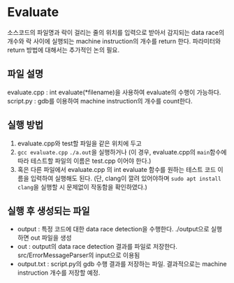 # Evaluate

소스코드의 파일명과 락이 걸리는 줄의 위치를 입력으로 받아서 감지되는 data race의 개수와 락 사이에 실행되는 machine instruction의 개수를 return 한다.
파라미터와 return 방법에 대해서는 추가적인 논의 필요.

## 파일 설명
evaluate.cpp : int evaluate(*filename)을 사용하여 evaluate의 수행이 가능하다.
script.py : gdb를 이용하여 machine instruction의 개수를 count한다.

## 실행 방법
1. evaluate.cpp와 test할 파일을 같은 위치에 두고
2. ```gcc evaluate.cpp``` ```./a.out```을 실행하거나
(이 경우, evaluate.cpp의 ```main```함수에 따라 테스트할 파일의 이름은 test.cpp 이어야 한다.)
3. 혹은 다른 파일에서 evaluate.cpp 의 int evaluate 함수를 원하는 테스트 코드 이름을 입력하여 실행해도 된다.
(단, clang이 깔려 있어야하며 ```sudo apt install clang```을 실행할 시 문제없이 작동함을 확인하였다.)

## 실행 후 생성되는 파일
- output : 특정 코드에 대한 data race detection을 수행한다. ./output으로 실행하면 out 파일을 생성
- out : output의 data race detection 결과를 파일로 저장한다. src/ErrorMessageParser의 input으로 이용됨
- output.txt : script.py의 gdb 수행 결과를 저장하는 파일. 결과적으로는 machine instruction 개수를 저장할 예정.
